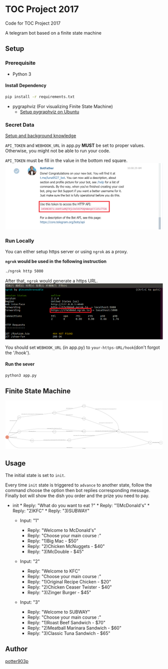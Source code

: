 # TOC Project 2017

Code for TOC Project 2017

A telegram bot based on a finite state machine

## Setup

### Prerequisite
* Python 3

#### Install Dependency
```sh
pip install -r requirements.txt
```

* pygraphviz (For visualizing Finite State Machine)
    * [Setup pygraphviz on Ubuntu](http://www.jianshu.com/p/a3da7ecc5303)

### Secret Data
[Setup and background knowledge](http://lee-w.github.io/posts/bot/2017/03/create-a-telegram-echobot/) 

`API_TOKEN` and `WEBHOOK_URL` in app.py **MUST** be set to proper values.
Otherwise, you might not be able to run your code.

`API_TOKEN` must be fill in the value in the bottom red square.
![API](./img/API.png)

### Run Locally
You can either setup https server or using `ngrok` as a proxy.

**`ngrok` would be used in the following instruction**

```sh
./ngrok http 5000
```

After that, `ngrok` would generate a https URL.
![URL](./img/URL.png)

You should set `WEBHOOK_URL` (in app.py) to `your-https-URL/hook`(don't forgot the '/hook').

#### Run the sever

```sh
python3 app.py
```

## Finite State Machine
![fsm](./img/show-fsm.png)

## Usage
The initial state is set to `init`.

Every time `init` state is triggered to `advance` to another state, follow the command choose the option then bot replies corresponding message. Finally bot will show the dish you order and the prize you need to pay.

* init
		* Reply: "What do you want to eat ?"
		* Reply: "1)McDonald's"
		* Reply: "2)KFC"
		* Reply: "3)SUBWAY"

	* Input: "1"
		* Reply: "Welcome to McDonald's"
		* Reply: "Choose your main course :"
		* Reply: "1)Big Mac - $50"
		* Reply: "2)Chicken McNuggets - $40"
		* Reply: "3)McDouble - $45"

	* Input: "2"
		* Reply: "Welcome to KFC"
		* Reply: "Choose your main course :"
		* Reply: "1)Original Recipe Chicken - $20"
		* Reply: "2)Chicken Ceaser Twister - $40"
		* Reply: "3)Zinger Burger - $45"

	* Input: "3"
		* Reply: "Welcome to SUBWAY"
		* Reply: "Choose your main course :"
		* Reply: "1)Roast Beef Sandwich - $70"
		* Reply: "2)Meatball Marinara Sandwich - $60"
		* Reply: "3)Classic Tuna Sandwich - $65"


## Author
[potter903p](https://github.com/potter903p)
